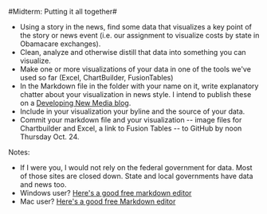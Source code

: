 #Midterm: Putting it all together#

* Using a story in the news, find some data that visualizes a key point of the story or news event (i.e. our assignment to visualize costs by state in Obamacare exchanges).
* Clean, analyze and otherwise distill that data into something you can visualize.
* Make one or more visualizations of your data in one of the tools we've used so far (Excel, ChartBuilder, FusionTables)
* In the Markdown file in the folder with your name on it, write explanatory chatter about your visualization in news style. I intend to publish these on a [Developing New Media blog](http://jour491.tumblr.com).
* Include in your visualization your byline and the source of your data.
* Commit your markdown file and your visualization -- image files for Chartbuilder and Excel, a link to Fusion Tables -- to GitHub by noon Thursday Oct. 24. 


Notes:

* If I were you, I would not rely on the federal government for data. Most of those sites are closed down. State and local governments have data and news too.
* Windows user? [Here's a good free markdown editor](http://markdownpad.com/)
* Mac user? [Here's a good free Markdown editor](http://mouapp.com/) 